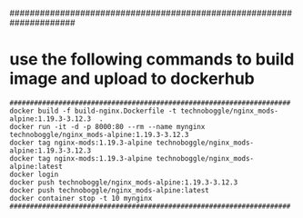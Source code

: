 #####################################################################
# use the following commands to build image and upload to dockerhub #
```
#####################################################################
docker build -f build-nginx.Dockerfile -t technoboggle/nginx_mods-alpine:1.19.3-3.12.3  .
docker run -it -d -p 8000:80 --rm --name mynginx technoboggle/nginx_mods-alpine:1.19.3-3.12.3
docker tag nginx-mods:1.19.3-alpine technoboggle/nginx_mods-alpine:1.19.3-3.12.3
docker tag nginx-mods:1.19.3-alpine technoboggle/nginx_mods-alpine:latest
docker login
docker push technoboggle/nginx_mods-alpine:1.19.3-3.12.3
docker push technoboggle/nginx_mods-alpine:latest
docker container stop -t 10 mynginx
#####################################################################
```
